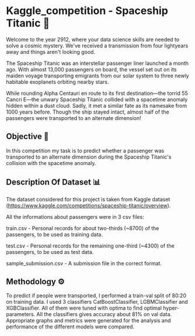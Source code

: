# Kaggle_competition - Spaceship Titanic :rocket:

Welcome to the year 2912, where your data science skills are needed to solve a cosmic mystery. We've received a transmission from four lightyears away and things aren't looking good.

The Spaceship Titanic was an interstellar passenger liner launched a month ago. With almost 13,000 passengers on board, the vessel set out on its maiden voyage transporting emigrants from our solar system to three newly habitable exoplanets orbiting nearby stars.

While rounding Alpha Centauri en route to its first destination—the torrid 55 Cancri E—the unwary Spaceship Titanic collided with a spacetime anomaly hidden within a dust cloud. Sadly, it met a similar fate as its namesake from 1000 years before. Though the ship stayed intact, almost half of the passengers were transported to an alternate dimension!

## Objective 🎯
In this competition my task is to predict whether a passenger was transported to an alternate dimension during the Spaceship Titanic's collision with the spacetime anomaly.

## Description Of Dataset 📊

The dataset considered for this project is taken from Kaggle dataset (https://www.kaggle.com/competitions/spaceship-titanic/overview).

All the informations about passengers were in 3 csv files:

train.csv - Personal records for about two-thirds (~8700) of the passengers, to be used as training data.
	
test.csv - Personal records for the remaining one-third (~4300) of the passengers, to be used as test data.
	
sample_submission.csv - A submission file in the correct format.

## Methodology ⚙️
To predict if people were transported, I performed a train-val split of 80:20 on training data. I used 3 classifiers CatBoostClassifier, LGBMClassifier and XGBClassifier. All of them were tuned with optima to find optimal hyper-parameters. All the classifiers gives accuracy about 81% on val data.
Appropriate graphs and metrics were generated for the analysis and performance of the different models were compared.
